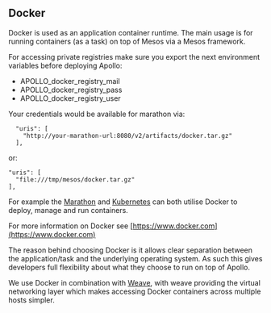 ## Docker

Docker is used as an application container runtime. The main usage is for running
containers (as a task) on top of Mesos via a Mesos framework.

For accessing private registries make sure you export the next environment variables before deploying Apollo:
* APOLLO_docker_registry_mail
* APOLLO_docker_registry_pass
* APOLLO_docker_registry_user

Your credentials would be available for marathon via:
```
  "uris": [
    "http://your-marathon-url:8080/v2/artifacts/docker.tar.gz"
  ],
```

or:

```
"uris": [
  "file:///tmp/mesos/docker.tar.gz"
],
```

For example the [Marathon](https://github.com/mesosphere/marathon)
and [Kubernetes](http://kubernetes.io) can both utilise Docker to deploy,
manage and run containers.

For more information on Docker see [https://www.docker.com](https://www.docker.com)

The reason behind choosing Docker is it allows clear separation between the application/task
and the underlying operating system. As such this gives developers full flexibility
about what they choose to run on top of Apollo.

We use Docker in combination with [Weave](weave.md), with weave providing the virtual
networking layer which makes accessing Docker containers across multiple hosts simpler.
